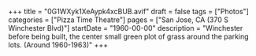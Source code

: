 +++
title = "0G1WXyk1XeAypk4xcBUB.avif"
draft = false
tags = ["Photos"]
categories = ["Pizza Time Theatre"]
pages = ["San Jose, CA (370 S Winchester Blvd)"]
startDate = "1960-00-00"
description = "Winchester before being built, the center small green plot of grass around the parking lots. (Around 1960-1963)"
+++
